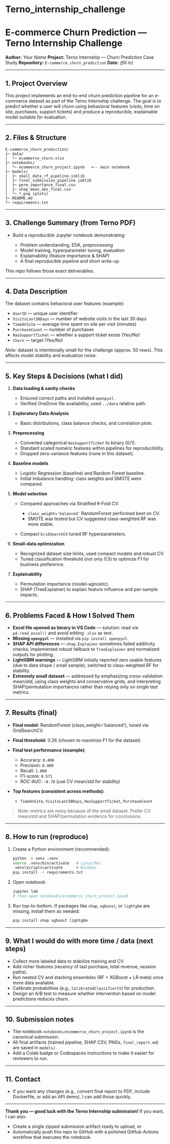 # Terno_internship_challenge
# E-commerce Churn Prediction — Terno Internship Challenge

**Author:** *Your Name*
**Project:** Terno Internship — Churn Prediction Case Study
**Repository:** `E-commerce_churn_prediction`
**Date:** *(fill in)*

---

## 1. Project Overview

This project implements an end-to-end churn prediction pipeline for an e-commerce dataset as part of the Terno Internship challenge. The goal is to predict whether a user will churn using behavioral features (visits, time on site, purchases, support tickets) and produce a reproducible, explainable model suitable for evaluation.

---

## 2. Files & Structure

```
E-commerce_churn_prediction/
├─ data/
│  └─ ecommerce_churn.xlsx
├─ notebooks/
│  └─ ecommerce_churn_project.ipynb   <-- main notebook
├─ models/
│  ├─ small_data_rf_pipeline.joblib
│  ├─ final_submission_pipeline.joblib
│  ├─ perm_importance_final.csv
│  ├─ shap_mean_abs_final.csv
│  └─ *.png (plots)
├─ README.md
└─ requirements.txt
```

---

## 3. Challenge Summary (from Terno PDF)

* Build a reproducible Jupyter notebook demonstrating:

  * Problem understanding, EDA, preprocessing
  * Model training, hyperparameter tuning, evaluation
  * Explainability (feature importance & SHAP)
  * A final reproducible pipeline and short write-up

This repo follows those exact deliverables.

---

## 4. Data Description

The dataset contains behavioral user features (example):

* `UserID` — unique user identifier
* `VisitsLast30Days` — number of website visits in the last 30 days
* `TimeOnSite` — average time spent on site per visit (minutes)
* `PurchaseCount` — number of purchases
* `HasSupportTicket` — whether a support ticket exists (Yes/No)
* `Churn` — target (Yes/No)

*Note:* dataset is intentionally small for the challenge (approx. 50 rows). This affects model stability and evaluation noise.

---

## 5. Key Steps & Decisions (what I did)

1. **Data loading & sanity checks**

   * Ensured correct paths and installed `openpyxl`.
   * Verified OneDrive file availability; used `../data` relative path.

2. **Exploratory Data Analysis**

   * Basic distributions, class balance checks, and correlation plots.

3. **Preprocessing**

   * Converted categorical `HasSupportTicket` to binary (0/1).
   * Standard scaled numeric features within pipelines for reproducibility.
   * Dropped zero-variance features (none in this dataset).

4. **Baseline models**

   * Logistic Regression (baseline) and Random Forest baseline.
   * Initial imbalance handling: class weights and SMOTE were compared.

5. **Model selection**

   * Compared approaches via Stratified K-Fold CV:

     * `class_weight='balanced'` RandomForest performed best on CV.
     * SMOTE was tested but CV suggested class-weighted RF was more stable.
   * Compact `GridSearchCV` tuned RF hyperparameters.

6. **Small-data optimization**

   * Recognized dataset size limits; used compact models and robust CV.
   * Tuned classification threshold (not only 0.5) to optimize F1 for business preference.

7. **Explainability**

   * Permutation importance (model-agnostic).
   * SHAP (TreeExplainer) to explain feature influence and per-sample impacts.

---

## 6. Problems Faced & How I Solved Them

* **Excel file opened as binary in VS Code** — solution: read via `pd.read_excel()` and avoid editing `.xlsx` as text.
* **Missing `openpyxl`** — installed via `pip install openpyxl`.
* **SHAP API differences** — `shap.Explainer` sometimes failed additivity checks; implemented robust fallback to `TreeExplainer` and normalized outputs for plotting.
* **LightGBM warnings** — LightGBM initially reported zero usable features (due to data shape / small sample); switched to class-weighted RF for stability.
* **Extremely small dataset** — addressed by emphasizing cross-validation mean/std, using class weights and conservative grids, and interpreting SHAP/permutation importances rather than relying only on single test metrics.

---

## 7. Results (final)

* **Final model:** RandomForest (class_weight='balanced'), tuned via GridSearchCV.
* **Final threshold:** 0.26 (chosen to maximize F1 for the dataset)
* **Final test performance (example)**:

  * Accuracy: `0.400`
  * Precision: `0.400`
  * Recall: `1.000`
  * F1-score: `0.571`
  * ROC-AUC: `~0.70` (use CV mean/std for stability)
* **Top features (consistent across methods):**

  * `TimeOnSite`, `VisitsLast30Days`, `HasSupportTicket`, `PurchaseCount`

> Note: metrics are noisy because of the small dataset. Prefer CV mean/std and SHAP/permutation evidence for conclusions.

---

## 8. How to run (reproduce)

1. Create a Python environment (recommended):

   ```bash
   python -m venv .venv
   source .venv/bin/activate   # Linux/Mac
   .venv\Scripts\activate      # Windows
   pip install -r requirements.txt
   ```

2. Open notebook:

   ```bash
   jupyter lab
   # then open notebooks/ecommerce_churn_project.ipynb
   ```

3. Run top-to-bottom. If packages like `shap`, `xgboost`, or `lightgbm` are missing, install them as needed:

   ```bash
   pip install shap xgboost lightgbm
   ```

---

## 9. What I would do with more time / data (next steps)

* Collect more labeled data to stabilize training and CV.
* Add richer features (recency of last purchase, total revenue, session paths).
* Run nested CV and stacking ensembles (RF + XGBoost + LR meta) once more data available.
* Calibrate probabilities (e.g., `CalibratedClassifierCV`) for production.
* Design an A/B test to measure whether intervention based on model predictions reduces churn.

---

## 10. Submission notes

* The notebook `notebooks/ecommerce_churn_project.ipynb` is the canonical submission.
* All final artifacts (trained pipeline, SHAP CSV, PNGs, `final_report.md`) are saved in `models/`.
* Add a Colab badge or Codespaces instructions to make it easier for reviewers to run.

---

## 11. Contact

* If you want any changes (e.g., convert final report to PDF, include Dockerfile, or add an API demo), I can add those quickly.

---

**Thank you — good luck with the Terno Internship submission!**
If you want, I can also:

* Create a single zipped submission artifact ready to upload, or
* Automatically push this repo to GitHub with a polished GitHub Actions workflow that executes the notebook.
